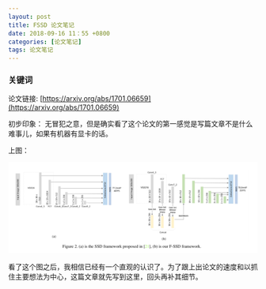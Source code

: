 ```yaml
---
layout: post
title: FSSD 论文笔记
date: 2018-09-16 11：55 +0800
categories: [论文笔记]
tags: 论文笔记
---
```

<!--more-->

###  关键词

论文链接: [https://arxiv.org/abs/1701.06659](https://arxiv.org/abs/1701.06659)

初步印象：
无冒犯之意，但是确实看了这个论文的第一感觉是写篇文章不是什么难事儿，如果有机器有显卡的话。

上图：

![avatar](/images/fssd1.png)

看了这个图之后，我相信已经有一个直观的认识了。为了跟上出论文的速度和以抓住主要想法为中心，这篇文章就先写到这里，回头再补其细节。




